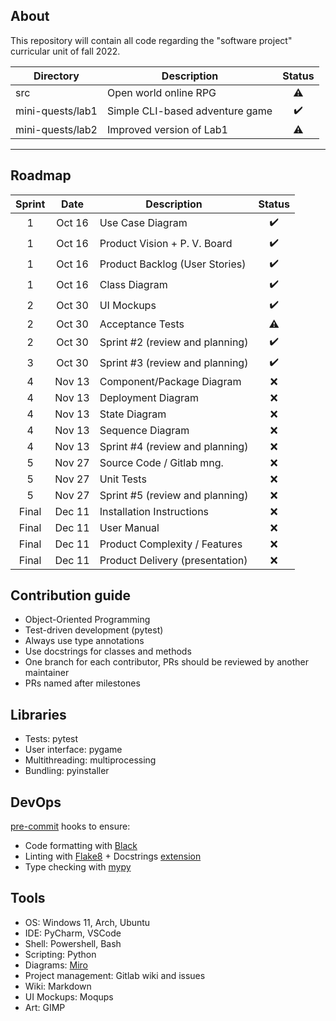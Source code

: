 ## About

This repository will contain all code regarding the "software project" curricular unit of fall 2022.


| Directory        | Description                     |        Status        |
|------------------|---------------------------------|:--------------------:|
| src              | Open world online RPG           |      :warning:       |
| mini-quests/lab1 | Simple CLI-based adventure game |  :heavy_check_mark:  |
| mini-quests/lab2 | Improved version of Lab1        |      :warning:       |

---

## Roadmap

| Sprint |  Date  | Description                     |       Status       |
|:------:|:------:|---------------------------------|:------------------:|
|   1    | Oct 16 | Use Case Diagram                | :heavy_check_mark: |
|   1    | Oct 16 | Product Vision + P. V. Board    | :heavy_check_mark: |
|   1    | Oct 16 | Product Backlog (User Stories)  | :heavy_check_mark: |
|   1    | Oct 16 | Class Diagram                   | :heavy_check_mark: |
|   2    | Oct 30 | UI Mockups                      | :heavy_check_mark: |
|   2    | Oct 30 | Acceptance Tests                |     :warning:      |
|   2    | Oct 30 | Sprint #2 (review and planning) | :heavy_check_mark: |
|   3    | Oct 30 | Sprint #3 (review and planning) | :heavy_check_mark: |
|   4    | Nov 13 | Component/Package Diagram       |        :x:         |
|   4    | Nov 13 | Deployment Diagram              |        :x:         |
|   4    | Nov 13 | State Diagram                   |        :x:         |
|   4    | Nov 13 | Sequence Diagram                |        :x:         |
|   4    | Nov 13 | Sprint #4 (review and planning) |        :x:         |
|   5    | Nov 27 | Source Code / Gitlab mng.       |        :x:         |
|   5    | Nov 27 | Unit Tests                      |        :x:         |
|   5    | Nov 27 | Sprint #5 (review and planning) |        :x:         |
| Final  | Dec 11 | Installation Instructions       |        :x:         |
| Final  | Dec 11 | User Manual                     |        :x:         |
| Final  | Dec 11 | Product Complexity / Features   |        :x:         |
| Final  | Dec 11 | Product Delivery (presentation) |        :x:         |

## Contribution guide
 - Object-Oriented Programming
 - Test-driven development (pytest)
 - Always use type annotations
 - Use docstrings for classes and methods
 - One branch for each contributor, PRs should be reviewed by another maintainer
 - PRs named after milestones

## Libraries
 - Tests: pytest
 - User interface: pygame
 - Multithreading: multiprocessing
 - Bundling: pyinstaller

## DevOps
[pre-commit](https://pre-commit.com/) hooks to ensure:
 - Code formatting with [Black](https://github.com/python/black)
 - Linting with [Flake8](http://flake8.pycqa.org/en/latest/) + Docstrings [extension](https://pypi.org/project/flake8-docstrings/)
 - Type checking with [mypy](http://mypy-lang.org/)

## Tools
 - OS: Windows 11, Arch, Ubuntu
 - IDE: PyCharm, VSCode
 - Shell: Powershell, Bash
 - Scripting: Python
 - Diagrams: [Miro](https://miro.com/)
 - Project management: Gitlab wiki and issues
 - Wiki: Markdown
 - UI Mockups: Moqups
 - Art: GIMP
